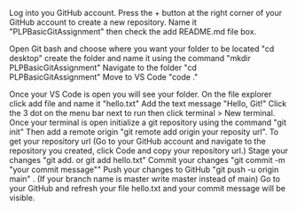 Log into you GitHub account. 
Press the + button at the right corner of your GitHub account to create a new repository. 
Name it "PLPBasicGitAssignment" then check the add README.md file box.

Open Git bash and choose where you want your folder to be located "cd desktop"
create the folder and name it using the command "mkdir PLPBasicGitAssignment"
Navigate to the folder "cd PLPBasicGitAssignment"
Move to VS Code "code ."

Once your VS Code is open you will see your folder. On the file explorer click add file and name it "hello.txt"
Add the text message "Hello, Git!"
Click the 3 dot on the menu bar next to run then click terminal > New terminal.
Once your terminal is open initialize a git repository using the command "git init"
Then add a remote origin  "git remote add origin your reposity url". To get your repository url (Go to your GitHub account and navigate to the repository you created, click Code and copy your repository url.)
Stage your changes "git add. or git add hello.txt"
Commit your changes "git commit -m "your commit message""
Push your changes to GitHub "git push -u origin main" . (If your branch name is master write master instead of main)
Go to your GitHub and refresh your file hello.txt and your commit message will be visible.

